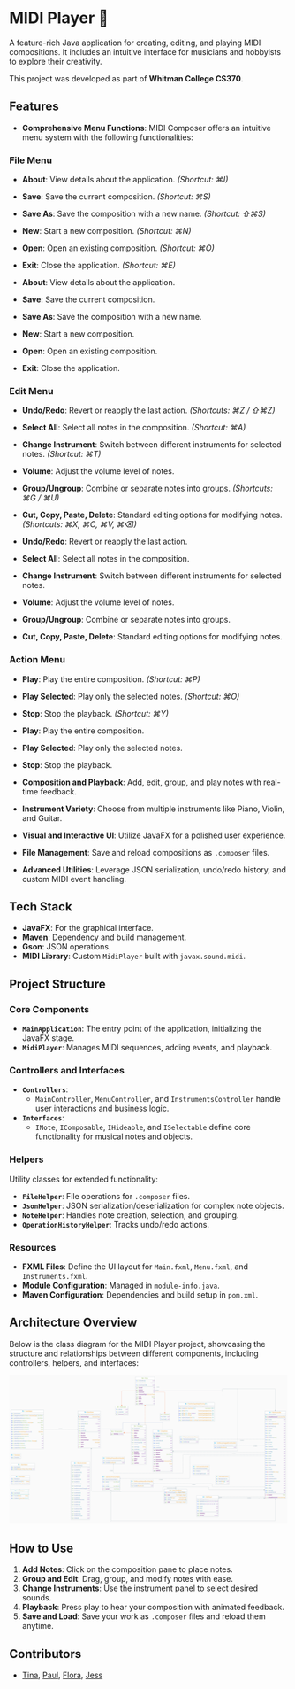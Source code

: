 # MIDI Player 🎵

A feature-rich Java application for creating, editing, and playing MIDI compositions. It includes an intuitive interface for musicians and hobbyists to explore their creativity.

This project was developed as part of **Whitman College CS370**.

## Features

- **Comprehensive Menu Functions**: MIDI Composer offers an intuitive menu system with the following functionalities:

### File Menu
- **About**: View details about the application. *(Shortcut: ⌘I)*
- **Save**: Save the current composition. *(Shortcut: ⌘S)*
- **Save As**: Save the composition with a new name. *(Shortcut: ⇧⌘S)*
- **New**: Start a new composition. *(Shortcut: ⌘N)*
- **Open**: Open an existing composition. *(Shortcut: ⌘O)*
- **Exit**: Close the application. *(Shortcut: ⌘E)*

- **About**: View details about the application.
- **Save**: Save the current composition.
- **Save As**: Save the composition with a new name.
- **New**: Start a new composition.
- **Open**: Open an existing composition.
- **Exit**: Close the application.

### Edit Menu
- **Undo/Redo**: Revert or reapply the last action. *(Shortcuts: ⌘Z / ⇧⌘Z)*
- **Select All**: Select all notes in the composition. *(Shortcut: ⌘A)*
- **Change Instrument**: Switch between different instruments for selected notes. *(Shortcut: ⌘T)*
- **Volume**: Adjust the volume level of notes.
- **Group/Ungroup**: Combine or separate notes into groups. *(Shortcuts: ⌘G / ⌘U)*
- **Cut, Copy, Paste, Delete**: Standard editing options for modifying notes. *(Shortcuts: ⌘X, ⌘C, ⌘V, ⌘⌫)*

- **Undo/Redo**: Revert or reapply the last action.
- **Select All**: Select all notes in the composition.
- **Change Instrument**: Switch between different instruments for selected notes.
- **Volume**: Adjust the volume level of notes.
- **Group/Ungroup**: Combine or separate notes into groups.
- **Cut, Copy, Paste, Delete**: Standard editing options for modifying notes.

### Action Menu
- **Play**: Play the entire composition. *(Shortcut: ⌘P)*
- **Play Selected**: Play only the selected notes. *(Shortcut: ⌘O)*
- **Stop**: Stop the playback. *(Shortcut: ⌘Y)*

- **Play**: Play the entire composition.
- **Play Selected**: Play only the selected notes.
- **Stop**: Stop the playback.

- **Composition and Playback**: Add, edit, group, and play notes with real-time feedback.
- **Instrument Variety**: Choose from multiple instruments like Piano, Violin, and Guitar.
- **Visual and Interactive UI**: Utilize JavaFX for a polished user experience.
- **File Management**: Save and reload compositions as `.composer` files.
- **Advanced Utilities**: Leverage JSON serialization, undo/redo history, and custom MIDI event handling.

## Tech Stack

- **JavaFX**: For the graphical interface.
- **Maven**: Dependency and build management.
- **Gson**: JSON operations.
- **MIDI Library**: Custom `MidiPlayer` built with `javax.sound.midi`.

## Project Structure

### Core Components

- **`MainApplication`**: The entry point of the application, initializing the JavaFX stage.
- **`MidiPlayer`**: Manages MIDI sequences, adding events, and playback.

### Controllers and Interfaces

- **`Controllers`**:
  - `MainController`, `MenuController`, and `InstrumentsController` handle user interactions and business logic.
- **`Interfaces`**:
  - `INote`, `IComposable`, `IHideable`, and `ISelectable` define core functionality for musical notes and objects.

### Helpers

Utility classes for extended functionality:
- **`FileHelper`**: File operations for `.composer` files.
- **`JsonHelper`**: JSON serialization/deserialization for complex note objects.
- **`NoteHelper`**: Handles note creation, selection, and grouping.
- **`OperationHistoryHelper`**: Tracks undo/redo actions.

### Resources

- **FXML Files**: Define the UI layout for `Main.fxml`, `Menu.fxml`, and `Instruments.fxml`.
- **Module Configuration**: Managed in `module-info.java`.
- **Maven Configuration**: Dependencies and build setup in `pom.xml`.

## Architecture Overview

Below is the class diagram for the MIDI Player project, showcasing the structure and relationships between different components, including controllers, helpers, and interfaces:

![Class Diagram](./class-diagram.png)

## How to Use

1. **Add Notes**: Click on the composition pane to place notes.
2. **Group and Edit**: Drag, group, and modify notes with ease.
3. **Change Instruments**: Use the instrument panel to select desired sounds.
4. **Playback**: Press play to hear your composition with animated feedback.
5. **Save and Load**: Save your work as `.composer` files and reload them anytime.

## Contributors

- [Tina](https://github.com/pudding2718), [Paul](https://github.com/laolarou726), [Flora](https://github.com/florataagen), [Jess](https://github.com/Jess-Lilly)


